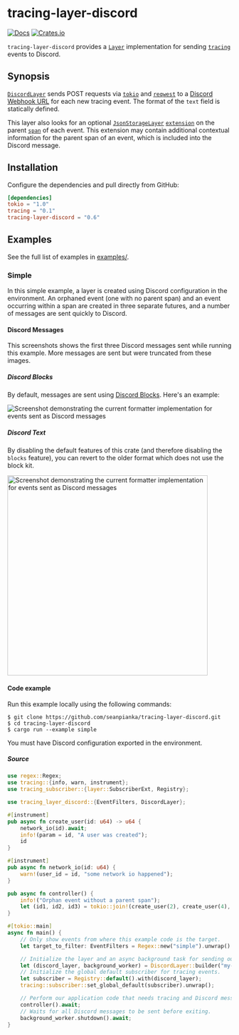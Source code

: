 # tracing-layer-discord
[![Docs](https://docs.rs/tracing-layer-discord/badge.svg)](https://docs.rs/tracing-layer-discord)
[![Crates.io](https://img.shields.io/crates/v/tracing-layer-discord.svg?maxAge=2592000)](https://crates.io/crates/tracing-layer-discord)

`tracing-layer-discord` provides a [`Layer`] implementation for sending [`tracing`] events to Discord. 

## Synopsis

[`DiscordLayer`] sends POST requests via [`tokio`] and [`reqwest`] to a [Discord Webhook URL](https://api.discord.com/messaging/webhooks) for each new tracing event. The format of the `text` field is statically defined.

This layer also looks for an optional [`JsonStorageLayer`] [`extension`](https://docs.rs/tracing-subscriber/0.2.5/tracing_subscriber/registry/struct.ExtensionsMut.html) on the parent [`span`] of each event. This extension may contain additional contextual information for the parent span of an event, which is included into the Discord message. 

## Installation

Configure the dependencies and pull directly from GitHub:

```toml
[dependencies]
tokio = "1.0"
tracing = "0.1"
tracing-layer-discord = "0.6"
```

## Examples 

See the full list of examples in [examples/](./examples).

### Simple

In this simple example, a layer is created using Discord configuration in the environment. An orphaned event (one with no parent span) and an event occurring within a span are created in three separate futures, and a number of messages are sent quickly to Discord.

#### Discord Messages

This screenshots shows the first three Discord messages sent while running this example. More messages are sent but were truncated from these images.

##### Discord Blocks

By default, messages are sent using [Discord Blocks](https://api.discord.com/block-kit). Here's an example:

<img src="https://i.imgur.com/76V50Gr.png" title="hover text" alt="Screenshot demonstrating the current formatter implementation for events sent as Discord messages">

##### Discord Text

By disabling the default features of this crate (and therefore disabling the `blocks` feature), you can revert to the older format which does not use the block kit.

<img src="https://i.imgur.com/vefquEK.png" width="450" title="hover text" alt="Screenshot demonstrating the current formatter implementation for events sent as Discord messages">

#### Code example

Run this example locally using the following commands:
```shell
$ git clone https://github.com/seanpianka/tracing-layer-discord.git
$ cd tracing-layer-discord
$ cargo run --example simple
```

You must have Discord configuration exported in the environment.

##### Source
```rust
use regex::Regex;
use tracing::{info, warn, instrument};
use tracing_subscriber::{layer::SubscriberExt, Registry};

use tracing_layer_discord::{EventFilters, DiscordLayer};

#[instrument]
pub async fn create_user(id: u64) -> u64 {
    network_io(id).await;
    info!(param = id, "A user was created");
    id
}

#[instrument]
pub async fn network_io(id: u64) {
    warn!(user_id = id, "some network io happened");
}

pub async fn controller() {
    info!("Orphan event without a parent span");
    let (id1, id2, id3) = tokio::join!(create_user(2), create_user(4), create_user(6));
}

#[tokio::main]
async fn main() {
    // Only show events from where this example code is the target.
    let target_to_filter: EventFilters = Regex::new("simple").unwrap().into();

    // Initialize the layer and an async background task for sending our Discord messages.
    let (discord_layer, background_worker) = DiscordLayer::builder("my-app-name".to_string(), target_to_filter).build();
    // Initialize the global default subscriber for tracing events.
    let subscriber = Registry::default().with(discord_layer);
    tracing::subscriber::set_global_default(subscriber).unwrap();

    // Perform our application code that needs tracing and Discord messages.
    controller().await;
    // Waits for all Discord messages to be sent before exiting.
    background_worker.shutdown().await;
}
```

[`Layer`]: https://docs.rs/tracing-subscriber/0.3.0/tracing_subscriber/layer/trait.Layer.html
[`DiscordLayer`]: https://docs.rs/tracing-layer-discord/0.2.2/tracing_layer_discord/struct.DiscordLayer.html
[`Span`]: https://docs.rs/tracing/0.1.13/tracing/struct.Span.html
[`Subscriber`]: https://docs.rs/tracing-core/0.1.10/tracing_core/subscriber/trait.Subscriber.html
[`tracing`]: https://docs.rs/tracing
[`tracing`]: https://docs.rs/tracing-subscriber
[`reqwest`]: https://docs.rs/reqwest/0.11.4/reqwest/
[`tokio`]: https://docs.rs/tokio/1.8.1/tokio/
[`JsonStorageLayer`]: https://docs.rs/tracing-bunyan-formatter/0.3.0/tracing_bunyan_formatter/struct.JsonStorageLayer.html
